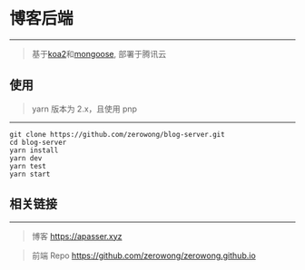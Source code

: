 # 博客后端

---

> 基于[koa2](https://github.com/koajs/koa)和[mongoose](https://github.com/Automattic/mongoose), 部署于腾讯云

## 使用

> yarn 版本为 2.x，且使用 pnp

---

```shell
git clone https://github.com/zerowong/blog-server.git
cd blog-server
yarn install
yarn dev
yarn test
yarn start
```

## 相关链接

---

> 博客 <https://apasser.xyz>

> 前端 Repo <https://github.com/zerowong/zerowong.github.io>
